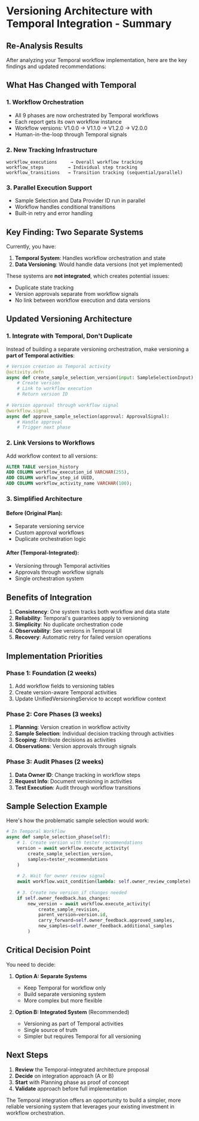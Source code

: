 # Versioning Architecture with Temporal Integration - Summary

## Re-Analysis Results

After analyzing your Temporal workflow implementation, here are the key findings and updated recommendations:

## What Has Changed with Temporal

### 1. **Workflow Orchestration**
- All 9 phases are now orchestrated by Temporal workflows
- Each report gets its own workflow instance
- Workflow versions: V1.0.0 → V1.1.0 → V1.2.0 → V2.0.0
- Human-in-the-loop through Temporal signals

### 2. **New Tracking Infrastructure**
```
workflow_executions     → Overall workflow tracking
workflow_steps         → Individual step tracking  
workflow_transitions   → Transition tracking (sequential/parallel)
```

### 3. **Parallel Execution Support**
- Sample Selection and Data Provider ID run in parallel
- Workflow handles conditional transitions
- Built-in retry and error handling

## Key Finding: Two Separate Systems

Currently, you have:
1. **Temporal System**: Handles workflow orchestration and state
2. **Data Versioning**: Would handle data versions (not yet implemented)

These systems are **not integrated**, which creates potential issues:
- Duplicate state tracking
- Version approvals separate from workflow signals
- No link between workflow execution and data versions

## Updated Versioning Architecture

### 1. **Integrate with Temporal, Don't Duplicate**

Instead of building a separate versioning orchestration, make versioning a **part of Temporal activities**:

```python
# Version creation as Temporal activity
@activity.defn
async def create_sample_selection_version(input: SampleSelectionInput):
    # Create version
    # Link to workflow execution
    # Return version ID
    
# Version approval through workflow signal
@workflow.signal
async def approve_sample_selection(approval: ApprovalSignal):
    # Handle approval
    # Trigger next phase
```

### 2. **Link Versions to Workflows**

Add workflow context to all versions:

```sql
ALTER TABLE version_history 
ADD COLUMN workflow_execution_id VARCHAR(255),
ADD COLUMN workflow_step_id UUID,
ADD COLUMN workflow_activity_name VARCHAR(100);
```

### 3. **Simplified Architecture**

#### Before (Original Plan):
- Separate versioning service
- Custom approval workflows
- Duplicate orchestration logic

#### After (Temporal-Integrated):
- Versioning through Temporal activities
- Approvals through workflow signals
- Single orchestration system

## Benefits of Integration

1. **Consistency**: One system tracks both workflow and data state
2. **Reliability**: Temporal's guarantees apply to versioning
3. **Simplicity**: No duplicate orchestration code
4. **Observability**: See versions in Temporal UI
5. **Recovery**: Automatic retry for failed version operations

## Implementation Priorities

### Phase 1: Foundation (2 weeks)
1. Add workflow fields to versioning tables
2. Create version-aware Temporal activities
3. Update UnifiedVersioningService to accept workflow context

### Phase 2: Core Phases (3 weeks)
1. **Planning**: Version creation in workflow activity
2. **Sample Selection**: Individual decision tracking through activities
3. **Scoping**: Attribute decisions as activities
4. **Observations**: Version approvals through signals

### Phase 3: Audit Phases (2 weeks)
1. **Data Owner ID**: Change tracking in workflow steps
2. **Request Info**: Document versioning in activities
3. **Test Execution**: Audit through workflow transitions

## Sample Selection Example

Here's how the problematic sample selection would work:

```python
# In Temporal Workflow
async def sample_selection_phase(self):
    # 1. Create version with tester recommendations
    version = await workflow.execute_activity(
        create_sample_selection_version,
        samples=tester_recommendations
    )
    
    # 2. Wait for owner review signal
    await workflow.wait_condition(lambda: self.owner_review_complete)
    
    # 3. Create new version if changes needed
    if self.owner_feedback.has_changes:
        new_version = await workflow.execute_activity(
            create_sample_revision,
            parent_version=version.id,
            carry_forward=self.owner_feedback.approved_samples,
            new_samples=self.owner_feedback.additional_samples
        )
```

## Critical Decision Point

You need to decide:

1. **Option A: Separate Systems**
   - Keep Temporal for workflow only
   - Build separate versioning system
   - More complex but more flexible

2. **Option B: Integrated System** (Recommended)
   - Versioning as part of Temporal activities
   - Single source of truth
   - Simpler but requires Temporal for all versioning

## Next Steps

1. **Review** the Temporal-integrated architecture proposal
2. **Decide** on integration approach (A or B)
3. **Start** with Planning phase as proof of concept
4. **Validate** approach before full implementation

The Temporal integration offers an opportunity to build a simpler, more reliable versioning system that leverages your existing investment in workflow orchestration.